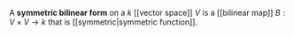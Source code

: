 A **symmetric bilinear form** on a $k$ [[vector space]] $V$ is a [[bilinear map]] $B: V \times V \to k$ that is [[symmetric|symmetric function]].